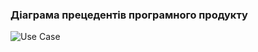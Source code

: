 ### Діаграма прецедентів програмного продукту
![Use Case](https://github.com/ai-214-lukachinskij/1.3-SoftwareUserRequirements/raw/Laboratory_Work_2/1.3-SoftwareUserRequirements/1.3.3-UseCaseDiagram/Use_Case.jpg)


